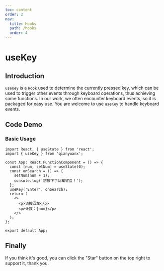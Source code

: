 ```yaml
---
toc: content
order: 2
nav:
  title: Hooks
  path: /hooks
  order: 4
---
```


# useKey
## Introduction

`useKey` is a `Hook` used to determine the currently pressed key, which can be used to trigger other events through keyboard operations, thus achieving some functions. In our work, we often encounter keyboard events, so it is packaged for easy use. You are welcome to use `useKey` to handle keyboard events.

## Code Demo

### Basic Usage
```tsx
import React, { useState } from 'react';
import { useKey } from 'qianyuanx';

const App: React.FunctionComponent = () => {
  const [num, setNum] = useState(0);
  const onSearch = () => {
    setNum(num + 1);
    console.log('您按下了回车键盘！');
  };
  useKey('Enter', onSearch);
  return (
    <>
      <p>请按回车</p>
      <p>计数：{num}</p>
    </>
  );
};

export default App;
```
## Finally

If you think it's good, you can click the "Star" button on the top right to support it, thank you.